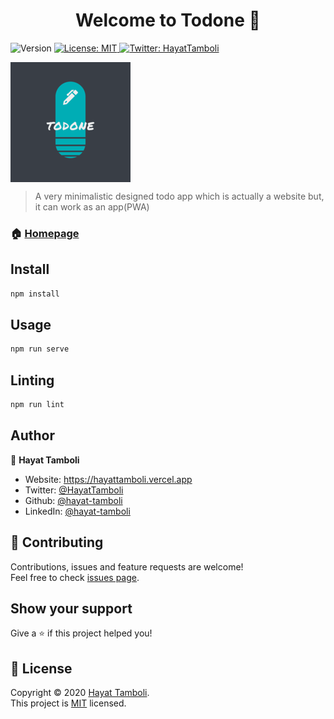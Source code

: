 <h1 align="center">Welcome to Todone 👋</h1>
<p>
  <img alt="Version" src="https://img.shields.io/badge/version-0.8.0-blue.svg?cacheSeconds=2592000" />
  <a href="https://github.com/hayat-tamboli/todo-app/blob/master/LICENSE" target="_blank">
    <img alt="License: MIT" src="https://img.shields.io/badge/License-MIT-yellow.svg" />
  </a>
  <a href="https://twitter.com/HayatTamboli" target="_blank">
    <img alt="Twitter: HayatTamboli" src="https://img.shields.io/twitter/follow/HayatTamboli.svg?style=social" />
  </a>
</p>

<img align="center" src="./public/img/icons/android-chrome-192x192.png" />

> A very minimalistic designed todo app which is actually a website but, it can work as an app(PWA)

### 🏠 [Homepage](https://todone-minimal.vercel.app/)

## Install

```sh
npm install
```

## Usage

```sh
npm run serve
```

## Linting

```sh
npm run lint
```

## Author

👤 **Hayat Tamboli**

* Website: https://hayattamboli.vercel.app
* Twitter: [@HayatTamboli](https://twitter.com/HayatTamboli)
* Github: [@hayat-tamboli](https://github.com/hayat-tamboli)
* LinkedIn: [@hayat-tamboli](https://linkedin.com/in/hayat-tamboli)

## 🤝 Contributing

Contributions, issues and feature requests are welcome!<br />Feel free to check [issues page](https://github.com/hayat-tamboli/todo-app/issues). 

## Show your support

Give a ⭐️ if this project helped you!

## 📝 License

Copyright © 2020 [Hayat Tamboli](https://github.com/hayat-tamboli).<br />
This project is [MIT](https://github.com/hayat-tamboli/todo-app/blob/master/LICENSE) licensed.
